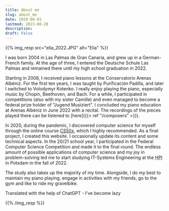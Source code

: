 ```yaml
---
title: About me
slug: about_me
date: 2020-08-01
lastmod: 2023-08-28
description:
draft: False
---
```

{{% img_resp src="elia_2022.JPG" alt="Elia" %}}

I was born 2004 in Las Palmas de Gran Canaria, and grew up in a German-French family. At the age of three, I entered the Deutsche Schule Las Palmas and remained there until my high school graduation in 2022.

Starting in 2008, I received piano lessons at the Conservatorio Arenas Albéniz. For the first ten years, I was taught by Purificación Padilla, and later I switched to Volodymyr Kotenko. I really enjoy playing the piano, especially music by Chopin, Beethoven, and Bach. For a while, I participated in competitions (also with my sister Camille) and even managed to become a federal prize holder of "Jugend Musiziert". I concluded my piano education at Arenas Albéniz in June 2022 with a recital. The recordings of the pieces played there can be listened to [here]({{< ref "/composers" >}}).

In 2020, during the pandemic, I discovered computer science for myself through the online course [CS50x](https://www.edx.org/course/introduction-computer-science-harvardx-cs50x), which I highly recommended. As a final project, I created this website. I occasionally update its content and some technical aspects. In the 20/21 school year, I participated in the Federal Computer Science Competition and made it to the final round. The endless amount of possible applications of computer science and my joy in problem-solving led me to start studying IT-Systems Engineering at the <abbr title="Hasso-Plattner-Institute">HPI</abbr> in Potsdam in the fall of 2022.

The study also takes up the majority of my time. Alongside, I do my best to maintain my piano playing, engage in activities with my friends, go to the gym and like to ride my gravelbike.

<p class="text-muted small">Translated with the help of ChatGPT - I've become lazy</p>

{{% /img_resp %}}